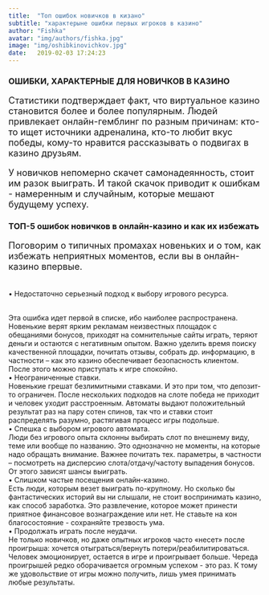 ```yaml
---
title:  "Топ ошибок новичков в кизано"
subtitle: "характерыне ошибки первых игроков в казино"
author: "Fishka"
avatar: "img/authors/fishka.jpg"
image: "img/oshibkinovichkov.jpg"
date:   2019-02-03 17:24:23
---
```


### ОШИБКИ, ХАРАКТЕРНЫЕ ДЛЯ НОВИЧКОВ В КАЗИНО

<p style="font-size: 18px;">Статистики подтверждает факт, что виртуальное казино становится более и более популярным. Людей привлекает онлайн-гемблинг по разным причинам: кто-то ищет источники адреналина, кто-то любит вкус победы, кому-то нравится рассказывать о подвигах в казино друзьям. 
</p>

<p style="font-size: 18px;">У новичков непомерно скачет самонадеянность, стоит им разок выиграть. И такой скачок приводит к ошибкам - намеренным и случайным, которые мешают будущему успеху. 
</p>

### ТОП-5 ошибок новичков в онлайн-казино и как их избежать

<p style="font-size: 18px;">Поговорим о типичных промахах новеньких и о том, как избежать неприятных моментов, если вы в онлайн-казино впервые.

<br>• Недостаточно серьезный подход к выбору игрового ресурса.

<br>Эта ошибка идет первой в списке, ибо наиболее распространена. Новенькие верят ярким рекламам неизвестных площадок с обещаниями бонусов, приходят на сомнительные сайты играть, теряют деньги и остаются с негативным опытом. Важно уделить время поиску качественной площадки, почитать отзывы, собрать др. информацию, в частности – как это казино обеспечивает безопасность клиентом. После этого можно приступать к игре спокойно.
<br>• Неограниченные ставки.
<br>Новенькие грешат безлимитными ставками. И это при том, что депозит-то ограничен. После нескольких подходов на слоте победа не приходит и человек уходит расстроенным. Автоматы выдают положительный результат раз на пару сотен спинов, так что и ставки стоит распределять разумно, растягивая процесс игры подольше. 
<br>• Спешка с выбором игрового автомата.
<br>Люди без игрового опыта склонны выбирать слот по внешнему виду, теме или вообще по названию. Это однозначно не моменты, на которые надо обращать внимание. Важнее почитать тех. параметры, в частности – посмотреть на дисперсию слота/отдачу/частоту выпадения бонусов. От этого зависят шансы выиграть.
<br>• Слишком частые посещения онлайн-казино.
<br>Есть люди, которым везет выиграть по-крупному. Но сколько бы фантастических историй вы ни слышали, не стоит воспринимать казино, как способ заработка. Это развлечение, которое может принести приятное финансовое вознаграждение или нет. Не ставьте на кон благосостояние - сохраняйте трезвость ума. 
<br>• Продолжать играть после неудачи.
<br>Не только новичков, но даже опытных игроков часто «несет» после проигрыша: хочется отыграться/вернуть потери/реабилитироваться. Человек эмоционирует, остается в игре и проигрывает больше. Череда проигрышей редко оборачивается огромным успехом - это раз. К тому же удовольствие от игры можно получить, лишь умея принимать любые результаты. 

</p>

